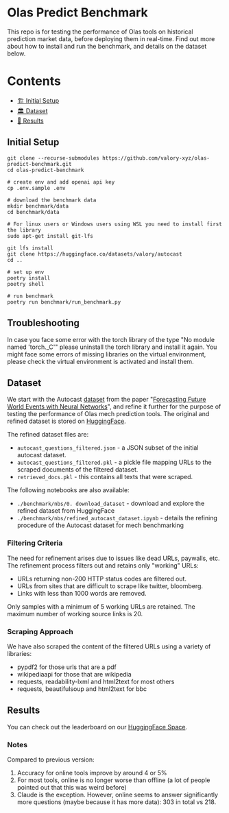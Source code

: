 # Olas Predict Benchmark

This repo is for testing the performance of Olas tools on historical prediction market data, before deploying them in real-time. Find out more about how to install and run the benchmark, and details on the dataset below. 

# Contents

- [🏗 Initial Setup](#-initial-setup)
- [🏛 Dataset](#-dataset)
- [🤖 Results](#-results)

## Initial Setup

```console
git clone --recurse-submodules https://github.com/valory-xyz/olas-predict-benchmark.git
cd olas-predict-benchmark

# create env and add openai api key
cp .env.sample .env

# download the benchmark data
mkdir benchmark/data
cd benchmark/data

# For linux users or Windows users using WSL you need to install first the library
sudo apt-get install git-lfs

git lfs install 
git clone https://huggingface.co/datasets/valory/autocast
cd ..

# set up env
poetry install
poetry shell

# run benchmark
poetry run benchmark/run_benchmark.py
```

## Troubleshooting
In case you face some error with the torch library of the type "No module named 'torch._C'" please uninstall the torch library and install it again.
You might face some errors of missing libraries on the virtual environment, please check the virtual environment is activated and install them.

## Dataset

We start with the Autocast [dataset](https://huggingface.co/datasets/valory/autocast) from the paper "[Forecasting Future World Events with Neural Networks](http://arxiv.org/abs/2206.15474)", and refine it further for the purpose of testing the performance of Olas mech prediction tools. The original and refined dataset is stored on [HuggingFace](https://huggingface.co/datasets/valory/autocast). 

The refined dataset files are:
- `autocast_questions_filtered.json` - a JSON subset of the initial autocast dataset.
- `autocast_questions_filtered.pkl` - a pickle file mapping URLs to the scraped documents of the filtered dataset.
- `retrieved_docs.pkl` - this contains all texts that were scraped.

The following notebooks are also available:
- `./benchmark/nbs/0. download_dataset` - download and explore the refined dataset from HuggingFace 
- `./benchmark/nbs/refined_autocast_dataset.ipynb` - details the refining procedure of the Autocast dataset for mech benchmarking

### Filtering Criteria

The need for refinement arises due to issues like dead URLs, paywalls, etc. The refinement process filters out and retains only "working" URLs:

- URLs returning non-200 HTTP status codes are filtered out.
- URLs from sites that are difficult to scrape like twitter, bloomberg.
- Links with less than 1000 words are removed.

Only samples with a minimum of 5 working URLs are retained. The maximum number of working source links is 20.

### Scraping Approach

We have also scraped the content of the filtered URLs using a variety of libraries:

- pypdf2 for those urls that are a pdf
- wikipediaapi for those that are wikipedia
- requests, readability-lxml and html2text for most others
- requests, beautifulsoup and html2text for bbc

## Results

You can check out the leaderboard on our [HuggingFace Space](https://huggingface.co/spaces/valory/olas-prediction-leaderboard). 

### Notes

Compared to previous version:
1. Accuracy for online tools improve by around 4 or 5%
2. For most tools, online is no longer worse than offline (a lot of people pointed out that this was weird before)
3. Claude is the exception. However, online seems to answer significantly more questions (maybe because it has more data): 303 in total vs 218.